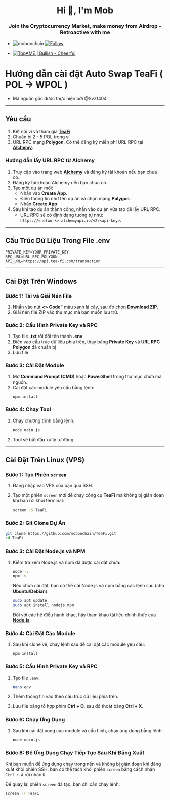  <h1 align="center">Hi 👋, I'm Mob</h1>
<h3 align="center">Join the Cryptocurrency Market, make money from Airdrop - Retroactive with me</h3>

- <p align="left"> <img src="https://komarev.com/ghpvc/?username=mobonchain&label=Profile%20views&color=0e75b6&style=flat" alt="mobonchain" /> <a href="https://github.com/mobonchain"> <img src="https://img.shields.io/github/followers/mobonchain?label=Follow&style=social" alt="Follow" /> </a> </p>

- [![TopAME | Bullish - Cheerful](https://img.shields.io/badge/TopAME%20|%20Bullish-Cheerful-blue?logo=telegram&style=flat)](https://t.me/xTopAME)

# Hướng dẫn cài đặt Auto Swap TeaFi ( POL → WPOL )

- Mã nguồn gốc được thực hiện bởi @Svz1404

---

## Yêu cầu

1. Kết nối ví và tham gia **[TeaFi](http://app.tea-fi.com/?ref=btfi6z)**
2. Chuẩn bị 2 - 5 POL trong ví
3. URL RPC mạng **Polygon**. Có thể đăng ký miễn phí URL RPC tại **[Alchemy](https://alchemy.com/)**.

### Hướng dẫn lấy URL RPC từ Alchemy

1. Truy cập vào trang web **[Alchemy](https://alchemy.com/)** và đăng ký tài khoản nếu bạn chưa có.
2. Đăng ký tài khoản Alchemy nếu bạn chưa có.
3. Tạo một dự án mới:
   - Nhấn vào **Create App**.
   - Điền thông tin như tên dự án và chọn mạng **Polygon**.
   - Nhấn **Create App**
4. Sau khi tạo dự án thành công, nhấn vào dự án vừa tạo để lấy URL RPC.
   - URL RPC sẽ có định dạng tương tự như: `https://<network>.alchemyapi.io/v2/<api-key>`.

---

## Cấu Trúc Dữ Liệu Trong File .env
```
PRIVATE_KEY=YOUR_PRIVATE_KEY
RPC_URL=URL_RPC_POLYGON
API_URL=https://api.tea-fi.com/transaction
```

---

## Cài Đặt Trên Windows

### Bước 1: Tải và Giải Nén File

1. Nhấn vào nút **<> Code"** màu xanh lá cây, sau đó chọn **Download ZIP**.
2. Giải nén file ZIP vào thư mục mà bạn muốn lưu trữ.

### Bước 2: Cấu Hình Private Key và RPC

1. Tạo file **.txt** rồi đổi tên thành **.env**
2. Điền vào cấu trúc dữ liệu phía trên, thay bằng **Private Key** và **URL RPC Polygon** đã chuẩn bị
3. Lưu file

### Bước 3: Cài Đặt Module

1. Mở **Command Prompt (CMD)** hoặc **PowerShell** trong thư mục chứa mã nguồn.
2. Cài đặt các module yêu cầu bằng lệnh:
   ```bash
   npm install
   ```

### Bước 4: Chạy Tool

1. Chạy chương trình bằng lệnh:
   ```bash
   node main.js
   ```
2. Tool sẽ bắt đầu xử lý tự động.

---

## Cài Đặt Trên Linux (VPS)

### Bước 1: Tạo Phiên `screen`

1. Đăng nhập vào VPS của bạn qua SSH.

2. Tạo một phiên `screen` mới để chạy công cụ **TeaFi** mà không bị gián đoạn khi bạn rời khỏi terminal:

   ```bash
   screen -S TeaFi
   ```

### Bước 2: Git Clone Dự Án

   ```bash
   git clone https://github.com/mobonchain/TeaFi.git
   cd TeaFi
   ```

### Bước 3: Cài Đặt Node.js và NPM

1. Kiểm tra xem Node.js và npm đã được cài đặt chưa:

   ```bash
   node -v
   npm -v
   ```

   Nếu chưa cài đặt, bạn có thể cài Node.js và npm bằng các lệnh sau (cho **Ubuntu/Debian**):

   ```bash
   sudo apt update
   sudo apt install nodejs npm
   ```

   Đối với các hệ điều hành khác, hãy tham khảo tài liệu chính thức của **[Node.js](https://nodejs.org/en/)**.

### Bước 4: Cài Đặt Các Module

1. Sau khi clone về, chạy lệnh sau để cài đặt các module yêu cầu:

   ```bash
   npm install
   ```

### Bước 5: Cấu Hình Private Key và RPC

1. Tạo file `.env`.

   ```bash
   nano env
   ```
2. Thêm thông tin vào theo cấu trúc dữ liệu phía trên.
3. Lưu file bằng tổ hợp phím **Ctrl + O**, sau đó thoát bằng **Ctrl + X**.

### Bước 6: Chạy Ứng Dụng

1. Sau khi cài đặt xong các module và cấu hình, chạy ứng dụng bằng lệnh:

   ```bash
   node main.js
   ```

### Bước 8: Để Ứng Dụng Chạy Tiếp Tục Sau Khi Đăng Xuất

Khi bạn muốn để ứng dụng chạy trong nền và không bị gián đoạn khi đăng xuất khỏi phiên SSH, bạn có thể tách khỏi phiên `screen` bằng cách nhấn `Ctrl + A` rồi nhấn `D`.

Để quay lại phiên `screen` đã tạo, bạn chỉ cần chạy lệnh:

```bash
screen -r TeaFi
```
